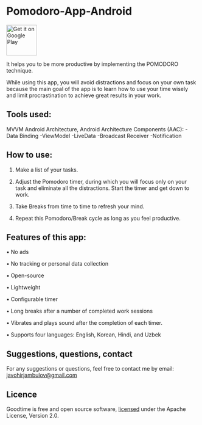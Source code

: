 # Pomodoro-App-Android
[<img src="https://play.google.com/intl/en_us/badges/static/images/badges/en_badge_web_generic.png"
    alt="Get it on Google Play"
    height="80">](https://play.google.com/store/apps/details?id=uz.javokhirjambulov.pomodoro)
 
It helps you to be more productive by implementing the POMODORO technique.

While using this app, you will avoid distractions and focus on your own task because the main goal of the app is to learn how to use your time wisely and limit procrastination to achieve great results in your work.

## Tools used:
MVVM Android Architecture,
Android Architecture Components (AAC):
 -Data Binding
 -ViewModel
 -LiveData
-Broadcast Receiver
-Notification

## How to use:

1. Make a list of your tasks.

2. Adjust the Pomodoro timer, during which you will focus only on your task and eliminate all the distractions. Start the timer and get down to work.

3. Take Breaks from time to time to refresh your mind.

4. Repeat this Pomodoro/Break cycle as long as you feel productive.

## Features of this app:
• No ads

• No tracking or personal data collection

• Open-source

• Lightweight

• Configurable timer

• Long breaks after a number of completed work sessions

• Vibrates and plays sound after the completion of each timer.

• Supports four languages: English, Korean, Hindi, and Uzbek

## Suggestions, questions, contact
For any suggestions or questions, feel free to contact me by email: javohirjambulov@gmail.com
## Licence
Goodtime is free and open source software, [licensed](https://github.com/JavokhirJambulov/Pomodo-App-Android/blob/main/LICENSE) under the Apache License, Version 2.0.
